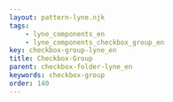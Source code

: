 ```yaml
---
layout: pattern-lyne.njk
tags: 
    - lyne_components_en
    - lyne_components_checkbox_group_en
key: checkbox-group-lyne_en
title: Checkbox-Group
parent: checkbox-folder-lyne_en
keywords: checkbox-group
order: 140
---
```

